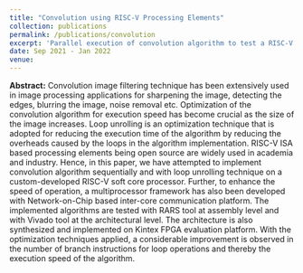 ```yaml
---
title: "Convolution using RISC-V Processing Elements"
collection: publications
permalink: /publications/convolution
excerpt: 'Parallel execution of convolution algorithm to test a RISC-V based NoC'
date: Sep 2021 - Jan 2022
venue:
---
```


**Abstract:**
Convolution image filtering technique has been extensively used in image processing applications for sharpening the image, detecting the edges, blurring the image, noise removal etc. Optimization of the convolution algorithm for execution speed has become crucial as the size of the image increases. Loop unrolling is an optimization technique that is adopted for reducing the execution time of the algorithm by reducing the overheads caused by the loops in the algorithm implementation. RISC-V ISA based processing elements being open source are widely used in academia and industry. Hence, in this paper, we have attempted to implement convolution algorithm sequentially and with loop unrolling technique on a custom-developed RISC-V soft core processor. Further, to enhance the speed of operation, a multiprocessor framework has also been developed with Network-on-Chip based inter-core communication platform. The implemented algorithms are tested with RARS tool at assembly level and with Vivado tool at the architectural level. The architecture is also synthesized and implemented on Kintex FPGA evaluation platform. With the optimization techniques applied, a considerable improvement is observed in the number of branch instructions for loop operations and thereby the execution speed of the algorithm.